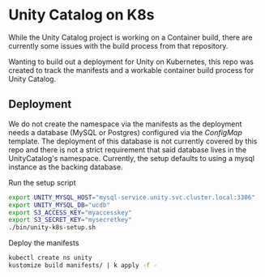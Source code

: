 Unity Catalog on K8s
=====================

While the Unity Catalog project is working on a Container build, there 
are currently some issues with the build process from that repository. 

Wanting to build out a deployment for Unity on Kubernetes, this repo 
was created to track the manifests and a workable container build process 
for Unity Catalog.


## Deployment

We do not create the namespace via the manifests as the deployment needs
a database (MySQL or Postgres) configured via the *ConfigMap* template.
The deployment of this database is not currently covered by this repo and 
there is not a strict requirement that said database lives in the 
UnityCatalog's namespace. Currently, the setup defaults to using a mysql
instance as the backing database.

Run the setup script
```sh
export UNITY_MYSQL_HOST="mysql-service.unity.svc.cluster.local:3306"
export UNITY_MYSQL_DB="ucdb"
export S3_ACCESS_KEY="myaccesskey"
export S3_SECRET_KEY="mysecretkey"
./bin/unity-k8s-setup.sh
```

Deploy the manifests
```sh
kubectl create ns unity
kustomize build manifests/ | k apply -f -
```